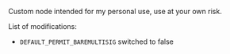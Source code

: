 Custom node intended for my personal use, use at your own risk.

List of modifications:

- `DEFAULT_PERMIT_BAREMULTISIG` switched to false
